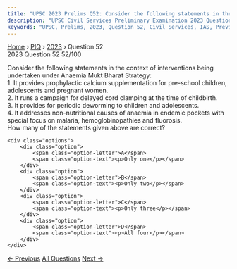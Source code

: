 ```yaml
---
title: "UPSC 2023 Prelims Q52: Consider the following statements in the context of interven..."
description: "UPSC Civil Services Preliminary Examination 2023 Question 52 with options and answer"
keywords: "UPSC, Prelims, 2023, Question 52, Civil Services, IAS, Previous Year Questions"
---
```


<nav class="breadcrumb">
    <a href="../../">Home</a>
    <span>›</span>
    <a href="../">PIQ</a>
    <span>›</span>
    <a href="./">2023</a>
    <span>›</span>
    <span>Question 52</span>
</nav>

<div class="question-header">
    <div class="question-meta">
        <span class="year-badge">2023</span>
        <span class="question-number">Question 52</span>
        <span class="progress">52/100</span>
    </div>
    <div class="progress-bar">
        <div class="progress-fill" style="width: 52.0%"></div>
    </div>
</div>

<div class="question-content">
    <div class="question-text">
        <p>Consider the following statements in the context of interventions being undertaken under Anaemia Mukt Bharat Strategy: <br />
1. It provides prophylactic calcium supplementation for pre-school children, adolescents and pregnant women. <br />
2. It runs a campaign for delayed cord clamping at the time of childbirth. <br />
3. It provides for periodic deworming to children and adolescents. <br />
4. It addresses non-nutritional causes of anaemia in endemic pockets with special focus on malaria, hemoglobinopathies and fluorosis. <br />
How many of the statements given above are correct?</p>
    </div>
    
    <div class="options">
        <div class="option">
            <span class="option-letter">A</span>
            <span class="option-text"><p>Only one</p></span>
        </div>
        <div class="option">
            <span class="option-letter">B</span>
            <span class="option-text"><p>Only two</p></span>
        </div>
        <div class="option">
            <span class="option-letter">C</span>
            <span class="option-text"><p>Only three</p></span>
        </div>
        <div class="option">
            <span class="option-letter">D</span>
            <span class="option-text"><p>All four</p></span>
        </div>
    </div>
</div>

<div class="question-nav">
    <a href="../q051-consider-the-following-statements-in-relation-to-j/" class="nav-btn prev">← Previous</a>
    <a href="../" class="nav-btn center">All Questions</a>
    <a href="../q053-consider-the-following-statements-1-carbon-fibres/" class="nav-btn next">Next →</a>
</div>
